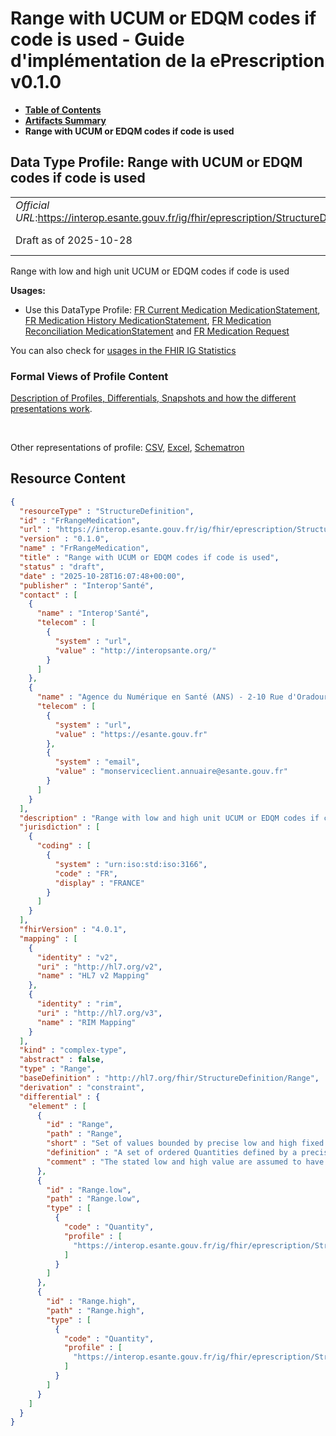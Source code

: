 # Range with UCUM or EDQM codes if code is used - Guide d'implémentation de la ePrescription v0.1.0

* [**Table of Contents**](toc.md)
* [**Artifacts Summary**](artifacts.md)
* **Range with UCUM or EDQM codes if code is used**

## Data Type Profile: Range with UCUM or EDQM codes if code is used 

| | |
| :--- | :--- |
| *Official URL*:https://interop.esante.gouv.fr/ig/fhir/eprescription/StructureDefinition/FrRangeMedication | *Version*:0.1.0 |
| Draft as of 2025-10-28 | *Computable Name*:FrRangeMedication |

 
Range with low and high unit UCUM or EDQM codes if code is used 

**Usages:**

* Use this DataType Profile: [FR Current Medication MedicationStatement](StructureDefinition-fr-current-medication-medicationstatement.md), [FR Medication History MedicationStatement](StructureDefinition-fr-medication-history-medicationstatement.md), [FR Medication Reconciliation MedicationStatement](StructureDefinition-fr-medication-reconciliation-statement.md) and [FR Medication Request](StructureDefinition-fr-medicationrequest.md)

You can also check for [usages in the FHIR IG Statistics](https://packages2.fhir.org/xig/ans.fhir.fr.eprescription|current/StructureDefinition/FrRangeMedication)

### Formal Views of Profile Content

 [Description of Profiles, Differentials, Snapshots and how the different presentations work](http://build.fhir.org/ig/FHIR/ig-guidance/readingIgs.html#structure-definitions). 

 

Other representations of profile: [CSV](StructureDefinition-FrRangeMedication.csv), [Excel](StructureDefinition-FrRangeMedication.xlsx), [Schematron](StructureDefinition-FrRangeMedication.sch) 



## Resource Content

```json
{
  "resourceType" : "StructureDefinition",
  "id" : "FrRangeMedication",
  "url" : "https://interop.esante.gouv.fr/ig/fhir/eprescription/StructureDefinition/FrRangeMedication",
  "version" : "0.1.0",
  "name" : "FrRangeMedication",
  "title" : "Range with UCUM or EDQM codes if code is used",
  "status" : "draft",
  "date" : "2025-10-28T16:07:48+00:00",
  "publisher" : "Interop'Santé",
  "contact" : [
    {
      "name" : "Interop'Santé",
      "telecom" : [
        {
          "system" : "url",
          "value" : "http://interopsante.org/"
        }
      ]
    },
    {
      "name" : "Agence du Numérique en Santé (ANS) - 2-10 Rue d'Oradour-sur-Glane, 75015 Paris",
      "telecom" : [
        {
          "system" : "url",
          "value" : "https://esante.gouv.fr"
        },
        {
          "system" : "email",
          "value" : "monserviceclient.annuaire@esante.gouv.fr"
        }
      ]
    }
  ],
  "description" : "Range with low and high unit UCUM or EDQM codes if code is used",
  "jurisdiction" : [
    {
      "coding" : [
        {
          "system" : "urn:iso:std:iso:3166",
          "code" : "FR",
          "display" : "FRANCE"
        }
      ]
    }
  ],
  "fhirVersion" : "4.0.1",
  "mapping" : [
    {
      "identity" : "v2",
      "uri" : "http://hl7.org/v2",
      "name" : "HL7 v2 Mapping"
    },
    {
      "identity" : "rim",
      "uri" : "http://hl7.org/v3",
      "name" : "RIM Mapping"
    }
  ],
  "kind" : "complex-type",
  "abstract" : false,
  "type" : "Range",
  "baseDefinition" : "http://hl7.org/fhir/StructureDefinition/Range",
  "derivation" : "constraint",
  "differential" : {
    "element" : [
      {
        "id" : "Range",
        "path" : "Range",
        "short" : "Set of values bounded by precise low and high fixed quantity (no comparator)",
        "definition" : "A set of ordered Quantities defined by a precise low and high limit defined by a fixed quantity (no comparator)",
        "comment" : "The stated low and high value are assumed to have arbitrarily high precision when it comes to determining which values are in the range. I.e. 1.99 is not in the range 2 -> 3. Low and high limit are precisely defined, no element 'comparator' in the simpleQuantity defining each bound. The limits are defined by a fixed quantity (no comparator)."
      },
      {
        "id" : "Range.low",
        "path" : "Range.low",
        "type" : [
          {
            "code" : "Quantity",
            "profile" : [
              "https://interop.esante.gouv.fr/ig/fhir/eprescription/StructureDefinition/FrSimpleQuantityMedication"
            ]
          }
        ]
      },
      {
        "id" : "Range.high",
        "path" : "Range.high",
        "type" : [
          {
            "code" : "Quantity",
            "profile" : [
              "https://interop.esante.gouv.fr/ig/fhir/eprescription/StructureDefinition/FrSimpleQuantityMedication"
            ]
          }
        ]
      }
    ]
  }
}

```
